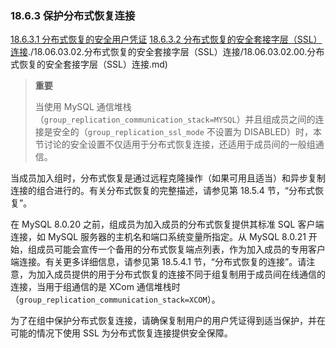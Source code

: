 ### 18.6.3 保护分布式恢复连接

[18.6.3.1 分布式恢复的安全用户凭证](./18.06.03.01.分布式恢复的安全用户凭证.md)
[18.6.3.2 分布式恢复的安全套接字层（SSL）连接](./18.06.03.02.分布式恢复的安全套接字层（SSL）连接.md)./18.06.03.02.分布式恢复的安全套接字层（SSL）连接/18.06.03.02.00.分布式恢复的安全套接字层（SSL）连接.md)

> **重要**
>
> 当使用 MySQL 通信堆栈（`group_replication_communication_stack=MYSQL`）并且组成员之间的连接是安全的（`group_replication_ssl_mode` 不设置为 DISABLED）时，本节讨论的安全设置不仅适用于分布式恢复连接，还适用于成员间的一般组通信。

当成员加入组时，分布式恢复是通过远程克隆操作（如果可用且适当）和异步复制连接的组合进行的。有关分布式恢复的完整描述，请参见第 18.5.4 节，“分布式恢复”。

在 MySQL 8.0.20 之前，组成员为加入成员的分布式恢复提供其标准 SQL 客户端连接，如 MySQL 服务器的主机名和端口系统变量所指定。从 MySQL 8.0.21 开始，组成员可能会宣传一个备用的分布式恢复端点列表，作为加入成员的专用客户端连接。有关更多详细信息，请参见第 18.5.4.1 节，“分布式恢复的连接”。请注意，为加入成员提供的用于分布式恢复的连接不同于组复制用于成员间在线通信的连接，当用于组通信的是 XCom 通信堆栈时（`group_replication_communication_stack=XCOM`）。

为了在组中保护分布式恢复连接，请确保复制用户的用户凭证得到适当保护，并在可能的情况下使用 SSL 为分布式恢复连接提供安全保障。
